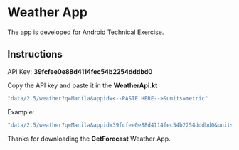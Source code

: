 # Weather App

The app is developed for Android Technical Exercise.

## Instructions

API Key: **39fcfee0e88d4114fec54b2254dddbd0**

Copy the API key and paste it in the **WeatherApi.kt**

```bash
"data/2.5/weather?q=Manila&appid=<--PASTE HERE-->&units=metric"
```
Example:
```bash
"data/2.5/weather?q=Manila&appid=39fcfee0e88d4114fec54b2254dddbd0&units=metric"
```

Thanks for downloading the **GetForecast** Weather App.